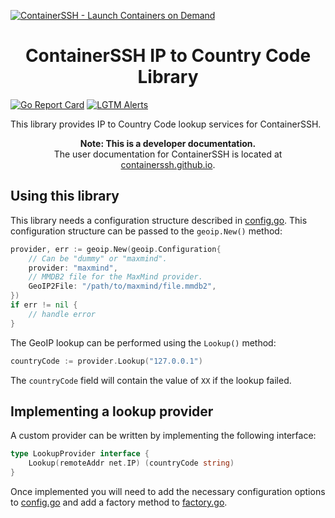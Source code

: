 [![ContainerSSH - Launch Containers on Demand](https://containerssh.github.io/images/logo-for-embedding.svg)](https://containerssh.github.io/)

<!--suppress HtmlDeprecatedAttribute -->
<h1 align="center">ContainerSSH IP to Country Code Library</h1>

[![Go Report Card](https://goreportcard.com/badge/github.com/containerssh/geoip?style=for-the-badge)](https://goreportcard.com/report/github.com/containerssh/geoip)
[![LGTM Alerts](https://img.shields.io/lgtm/alerts/github/ContainerSSH/geoip?style=for-the-badge)](https://lgtm.com/projects/g/ContainerSSH/geoip/)

This library provides IP to Country Code lookup services for ContainerSSH.

<p align="center"><strong>Note: This is a developer documentation.</strong><br />The user documentation for ContainerSSH is located at <a href="https://containerssh.github.io">containerssh.github.io</a>.</p>

## Using this library

This library needs a configuration structure described in [config.go](config.go). This configuration structure can be passed to the `geoip.New()` method:

```go
provider, err := geoip.New(geoip.Configuration{
    // Can be "dummy" or "maxmind".
    provider: "maxmind",
    // MMDB2 file for the MaxMind provider.
    GeoIP2File: "/path/to/maxmind/file.mmdb2",
})
if err != nil {
    // handle error
}
```

The GeoIP lookup can be performed using the `Lookup()` method:

```go
countryCode := provider.Lookup("127.0.0.1")
```

The `countryCode` field will contain the value of `XX` if the lookup failed.

## Implementing a lookup provider

A custom provider can be written by implementing the following interface:

```go
type LookupProvider interface {
	Lookup(remoteAddr net.IP) (countryCode string)
}
```

Once implemented you will need to add the necessary configuration options to [config.go](config.go) and add a factory
method to [factory.go](factory.go).
